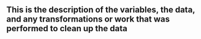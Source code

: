 ## This is the description of the variables, the data, and any transformations or work that was performed to clean up the data
